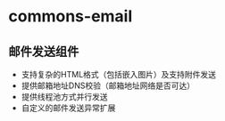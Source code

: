 # commons-email

## 邮件发送组件
- 支持复杂的HTML格式（包括嵌入图片）及支持附件发送
- 提供邮箱地址DNS校验（邮箱地址网络是否可达）
- 提供线程池方式并行发送
- 自定义的邮件发送异常扩展
